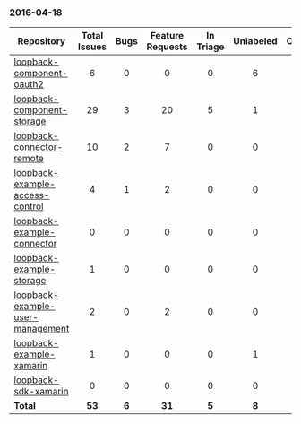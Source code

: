 ### 2016-04-18

Repository|Total Issues|Bugs|Feature Requests|In Triage|Unlabeled|Other
---|:-:|:-:|:-:|:-:|:-:|:-:
[loopback-component-oauth2](https://github.com/strongloop/loopback-component-oauth2)|6|0|0|0|6|0
[loopback-component-storage](https://github.com/strongloop/loopback-component-storage)|29|3|20|5|1|0
[loopback-connector-remote](https://github.com/strongloop/loopback-connector-remote)|10|2|7|0|0|1
[loopback-example-access-control](https://github.com/strongloop/loopback-example-access-control)|4|1|2|0|0|1
[loopback-example-connector](https://github.com/strongloop/loopback-example-connector)|0|0|0|0|0|0
[loopback-example-storage](https://github.com/strongloop/loopback-example-storage)|1|0|0|0|0|1
[loopback-example-user-management](https://github.com/strongloop/loopback-example-user-management)|2|0|2|0|0|0
[loopback-example-xamarin](https://github.com/strongloop/loopback-example-xamarin)|1|0|0|0|1|0
[loopback-sdk-xamarin](https://github.com/strongloop/loopback-sdk-xamarin)|0|0|0|0|0|0
**Total**|**53**|**6**|**31**|**5**|**8**|**3**